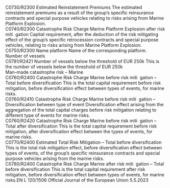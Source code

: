  
C0730/R2300  Estimated Reinstatement 
Premiums  The estimated reinstatement premiums as a result of the group’s specific 
reinsurance contracts and special purpose vehicles relating to risks arising from 
Marine Platform Explosion.  
C0740/R2300  Catastrophe Risk Charge 
Marine Platform 
Explosion after risk miti ­
gation  Capital requirement, after the deduction of the risk mitigating effect of the group’s 
specific retrocession contracts and special purpose vehicles, relating to risks 
arising from Marine Platform Explosion.  
C0750/R2300  Name platform  Name of the corresponding platform.  
Number of vessels  
C0781/R2421  Number of vessels below 
the threshold of EUR 
250k  This is the number of vessels below the threshold of EUR 250k  
Man–made catastrophe 
risk – Marine  
C0760/R2400  Catastrophe Risk Charge 
Marine before risk miti ­
gation – Total before 
diversification  This is the total capital requirement before risk mitigation, before diversification 
effect between types of events, for marine risks.  
C0760/R2410  Catastrophe Risk Charge 
Marine before risk miti ­
gation – Diversification 
between type of event  Diversification effect arising from the aggregation of the total capital charges 
before risk mitigation relating to different type of events for marine risks.  
C0760/R2420  Catastrophe Risk Charge 
Marine before risk miti ­
gation – Total after 
diversification  This is the total capital requirement before risk mitigation, after diversification 
effect between the types of events, for marine risks.  
C0770/R2400  Estimated Total Risk 
Mitigation – Total before 
diversification  This is the total risk mitigation effect, before diversification effect between types of 
events, of the group’s specific reinsurance contracts and special purpose vehicles 
arising from the marine risks.  
C0780/R2400  Catastrophe Risk Charge 
Marine after risk miti ­
gation – Total before 
diversification  This is the total capital requirement after risk mitigation, before diversification 
effect between types of events, for marine risks.EN  L 120/1506 Official Journal of the European Union 5.5.2023